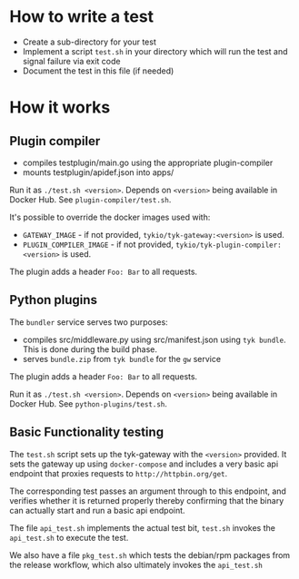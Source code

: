 # How to write a test
- Create a sub-directory for your test
- Implement a script `test.sh` in your directory which will run the test and signal failure via exit code
- Document the test in this file (if needed)

# How it works
## Plugin compiler
- compiles testplugin/main.go using the appropriate plugin-compiler
- mounts testplugin/apidef.json into apps/

Run it as `./test.sh <version>`. Depends on `<version>` being available in Docker Hub. See `plugin-compiler/test.sh`.

It's possible to override the docker images used with:

- `GATEWAY_IMAGE` - if not provided, `tykio/tyk-gateway:<version>` is used.
- `PLUGIN_COMPILER_IMAGE` - if not provided, `tykio/tyk-plugin-compiler:<version>` is used.

The plugin adds a header `Foo: Bar` to all requests.

## Python plugins
The `bundler` service serves two purposes:
- compiles src/middleware.py using src/manifest.json using `tyk bundle`. This is done during the build phase.
- serves `bundle.zip` from `tyk bundle` for the `gw` service

The plugin adds a header `Foo: Bar` to all requests. 

Run it as `./test.sh <version>`. Depends on `<version>` being available in Docker Hub. See `python-plugins/test.sh`.

## Basic Functionality testing
The `test.sh` script sets up the tyk-gateway with the `<version>` provided.
It sets the gateway up using `docker-compose` and includes a very basic api endpoint that
proxies requests to `http://httpbin.org/get`.

The corresponding test passes an argument through to this endpoint, and verifies whether it is
returned properly thereby confirming that the binary can actually start and run a basic api endpoint.

The file `api_test.sh` implements the actual test bit, `test.sh` invokes the `api_test.sh` to execute the
test.

We also have a file `pkg_test.sh` which tests the debian/rpm packages from the release workflow, which
also ultimately invokes the `api_test.sh`
